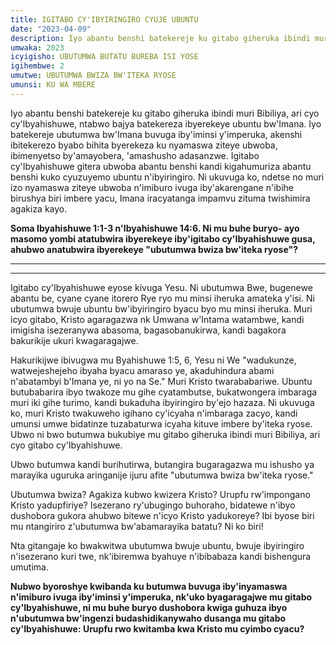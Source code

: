 ```yaml
---
title: IGITABO CY'IBYIRINGIRO CYUJE UBUNTU
date: "2023-04-09"
description: Iyo abantu benshi batekereje ku gitabo giheruka ibindi muri Bibiliya, ari cyo cy'lbyahishuwe, ntabwo bajya batekereza ibyerekeye ubuntu bw'Imana. Iyo batekereje ubutumwa bw'Imana buvuga iby'iminsi y'imperuka, akenshi 
umwaka: 2023
icyigisho: UBUTUMWA BUTATU BUREBA ISI YOSE
igihembwe: 2
umutwe: UBUTUMWA BWIZA BW'ITEKA RYOSE
umunsi: KU WA MBERE
---
```


Iyo abantu benshi batekereje ku gitabo giheruka ibindi muri Bibiliya, ari cyo cy'lbyahishuwe, ntabwo bajya batekereza ibyerekeye ubuntu bw'Imana. Iyo batekereje ubutumwa bw'Imana buvuga iby'iminsi y'imperuka, akenshi ibitekerezo byabo bihita byerekeza ku nyamaswa ziteye ubwoba, ibimenyetso by'amayobera, 'amashusho adasanzwe. Igitabo cy'Ibyahishuwe gitera ubwoba abantu benshi kandi kigahumuriza abantu benshi kuko cyuzuyemo ubuntu n'ibyiringiro. Ni ukuvuga ko, ndetse no muri izo nyamaswa ziteye ubwoba n'imiburo ivuga iby'akarengane n'ibihe birushya biri imbere yacu, Imana iracyatanga impamvu zituma twishimira agakiza kayo.

**Soma Ibyahishuwe 1:1-3 n'Ibyahishuwe 14:6. Ni mu buhe buryo- ayo masomo yombi atatubwira ibyerekeye iby'igitabo cy'Ibyahishuwe gusa, ahubwo anatubwira ibyerekeye "ubutumwa bwiza bw'iteka ryose"?**

---
---

Igitabo cy'Ibyahishuwe eyose kivuga Yesu. Ni ubutumwa Bwe, bugenewe abantu be, cyane cyane itorero Rye ryo mu minsi iheruka amateka y'isi. Ni ubutumwa bwuje ubuntu bw'ibyiringiro byacu byo mu minsi iheruka. Muri icyo gitabo, Kristo agaragazwa nk Umwana w'Intama watambwe, kandi imigisha isezeranywa abasoma, bagasobanukirwa, kandi bagakora bakurikije ukuri kwagaragajwe.

Hakurikijwe ibivugwa mu Byahishuwe 1:5, 6, Yesu ni We "wadukunze, watwejeshejeho ibyaha byacu amaraso ye, akaduhindura abami n'abatambyi b'Imana ye, ni yo na Se." Muri Kristo twarababariwe. Ubuntu butubabarira ibyo twakoze mu gihe cyatambutse, bukatwongera imbaraga muri iki gihe turimo, kandi bukaduha ibyiringiro by'ejo hazaza. Ni ukuvuga ko, muri Kristo twakuweho igihano cy'icyaha n'imbaraga zacyo, kandi umunsi umwe bidatinze tuzabaturwa icyaha kituve imbere by'iteka ryose. Ubwo ni bwo butumwa bukubiye mu gitabo giheruka ibindi muri Bibiliya, ari cyo gitabo cy'Ibyahishuwe.


Ubwo butumwa kandi burihutirwa, butangira bugaragazwa mu ishusho ya marayika uguruka aringanije ijuru afite "ubutumwa bwiza bw'iteka ryose."

Ubutumwa bwiza? Agakiza kubwo kwizera Kristo? Urupfu rw'impongano Kristo yadupfiriye? Isezerano ry'ubugingo buhoraho, bidatewe n'ibyo dushobora gukora ahubwo bitewe n'icyo Kristo yadukoreye? Ibi byose biri mu ntangiriro z'ubutumwa bw'abamarayika batatu? Ni ko biri!

Nta gitangaje ko bwakwitwa ubutumwa bwuje ubuntu, bwuje ibyiringiro n'isezerano kuri twe, nk'ibiremwa byahuye n'ibibabaza kandi bishengura umutima.

**Nubwo byoroshye kwibanda ku butumwa buvuga iby'inyamaswa n'imiburo ivuga iby'iminsi y'imperuka, nk'uko byagaragajwe mu gitabo cy'Ibyahishuwe, ni mu buhe buryo dushobora kwiga guhuza ibyo n'ubutumwa bw'ingenzi budashidikanywaho dusanga mu gitabo cy'Ibyahishuwe: Urupfu rwo kwitamba kwa Kristo mu cyimbo cyacu?**